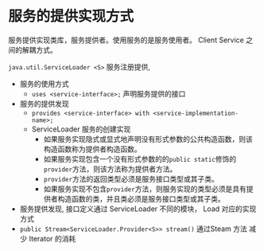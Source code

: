 # 服务的提供实现方式

服务提供实现类库，服务提供者。使用服务的是服务使用者。 Client Service 之间的解耦方式。

```java.util.ServiceLoader <S>``` 服务注册提供, 

- 服务的使用方式
  - ```uses <service-interface>;``` 声明服务提供的接口
- 服务的提供发现
  - ```provides <service-interface> with <service-implementation-name>;``` 
  - ServiceLoader 服务的创建实现
    - 如果服务实现隐式或显式地声明没有形式参数的公共构造函数，则该构造函数称为提供者构造函数。
    - 如果服务实现包含一个没有形式参数的的`public static`修饰的`provider`方法，则该方法称为提供者方法。
    - `provider`方法的返回类型必须是服务接口类型或其子类。
    - 如果服务实现不包含`provider`方法，则服务实现的类型必须是具有提供者构造函数的类，并且类必须是服务接口类型或其子类。
- 服务提供发现,  接口定义通过 ServiceLoader 不同的模块， Load 对应的实现方式
- ```public Stream<ServiceLoader.Provider<S>> stream()``` 通过Steam 方法 减少 Iterator 的消耗